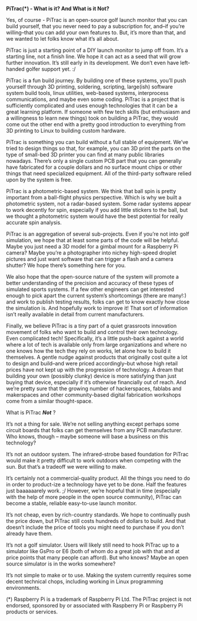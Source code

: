**PiTrac(\*) \- What is it?  And What is it Not?**

Yes, of course \- PiTrac is an open-source golf launch monitor that you can build yourself, that you never need to pay a subscription for, and–if you’re willing–that you can add your own features to.  But, it’s more than that, and we wanted to let folks know what it’s all about.

PiTrac is just a starting point of a DIY launch monitor to jump off from.  It’s a starting line, not a finish line.  We hope it can act as a seed that will grow further innovation.  It’s still early in its development.  We don’t even have left-handed golfer support yet. :/

PiTrac is a fun build journey.  By building one of these systems, you’ll push yourself through 3D printing, soldering, scripting, large(ish) software system build tools, linux utilities, web-based systems, interprocess communications, and maybe even some coding. PiTrac is a project that is sufficiently complicated and uses enough technologies that it can be a great learning platform.  If someone with few tech skills (but enthusiasm and a willingness to learn new things) took on building a PiTrac, they would come out the other end with a pretty good introduction to everything from 3D printing to Linux to building custom hardware.

PiTrac is something you can build without a full stable of equipment.  We’ve tried to design things so that, for example, you can 3D print the parts on the type of small-bed 3D printer you can find at many public libraries nowadays.  There’s only a single custom PCB part that you can generally have fabricated for a couple dollars and no surface mount chips or other things that need specialized equipment.  All of the third-party software relied upon by the system is free.

PiTrac is a photometric-based system.  We think that ball spin is pretty important from a ball-flight physics perspective.  Which is why we built a photometric system, not a radar-based system.  Some radar systems appear to work decently for spin, especially if you add little stickers to the ball, but we thought a photometric system would have the best potential for really accurate spin analysis.

PiTrac is an aggregation of several sub-projects.  Even if you’re not into golf simulation, we hope that at least some parts of the code will be helpful.  Maybe you just need a 3D model for a gimbal mount for a Raspberry Pi camera?  Maybe you’re a photographer into nichey high-speed droplet pictures and just want software that can trigger a flash and a camera shutter?  We hope there’s something here for you.

We also hope that the open-source nature of the system will promote a better understanding of the precision and accuracy of these types of simulated sports systems.  If a few other engineers can get interested enough to pick apart the current system’s shortcomings (there are many\!:) and work to publish testing results, folks can get to know exactly how close the simulation is.  And hopefully work to improve it\!  That sort of information isn’t really available in detail from current manufacturers.

Finally, we believe PiTrac is a tiny part of a quiet grassroots innovation movement of folks who want to build and control their own technology.  Even complicated tech\!  Specifically, it’s a little push-back against a world where a lot of tech is available only from large organizations and where no one knows how the tech they rely on works, let alone how to build it themselves.  A gentle nudge against products that originally cost quite a lot to design and build–and were priced accordingly–but whose high retail prices have not kept up with the progression of technology.  A dream that building your own (possibly clunky) device is more satisfying than just buying that device, especially if it’s otherwise financially out of reach.  And we’re pretty sure that the growing number of hackerspaces, fablabs and makerspaces and other community-based digital fabrication workshops come from a similar thought-space.

What is PiTrac ***Not*** ?

It’s not a thing for sale.  We’re not selling anything except perhaps some circuit boards that folks can get themselves from any PCB manufacturer.  Who knows, though – maybe someone will base a business on this technology?  
    
It’s not an outdoor system.  The infrared-strobe based foundation for PiTrac would make it pretty difficult to work outdoors when competing with the sun.  But that’s a tradeoff we were willing to make.

It’s certainly not a commercial-quality product.  All the things you need to do in order to product-ize a technology have yet to be done.  Half the features just baaaaaarely work. ;/  However, we’re hopeful that in time (especially with the help of more people in the open source community), PiTrac can become a stable, reliable easy-to-use launch monitor.

It’s not cheap, even by rich-country standards.  We hope to continually push the price down, but PiTrac still costs hundreds of dollars to build.  And that doesn’t include the price of tools you might need to purchase if you don’t already have them.

It’s not a golf simulator.  Users will likely still need to hook PiTrac up to a simulator like GsPro or E6 (both of whom do a great job with that and at price points that many people can afford).  But who knows?  Maybe an open source simulator is in the works somewhere?

It’s not simple to make or to use.  Making the system currently requires some decent technical chops, including working in Linux programming environments.

(\*) Raspberry Pi is a trademark of Raspberry Pi Ltd.  The PiTrac project is not endorsed, sponsored by or associated with Raspberry Pi or Raspberry Pi products or services.